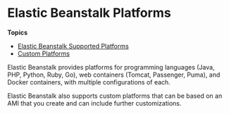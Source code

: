 # Elastic Beanstalk Platforms<a name="concepts-all-platforms"></a>

**Topics**
+ [Elastic Beanstalk Supported Platforms](concepts.platforms.md)
+ [Custom Platforms](custom-platforms.md)

Elastic Beanstalk provides platforms for programming languages \(Java, PHP, Python, Ruby, Go\), web containers \(Tomcat, Passenger, Puma\), and Docker containers, with multiple configurations of each\.

Elastic Beanstalk also supports custom platforms that can be based on an AMI that you create and can include further customizations\.
